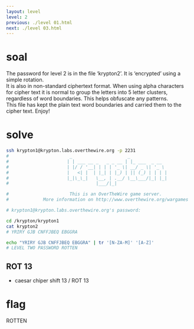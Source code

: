 ```yaml
---
layout: level
level: 2
previous: ./level 01.html
next: ./level 03.html
---
```


# soal
The password for level 2 is in the file ‘krypton2’. It is ‘encrypted’ using a simple rotation. \
It is also in non-standard ciphertext format. When using alpha characters for cipher text it is normal to group the letters into 5 letter clusters, regardless of word boundaries. This helps obfuscate any patterns. \
This file has kept the plain text word boundaries and carried them to the cipher text. Enjoy!

# solve
```bash
ssh krypton1@krypton.labs.overthewire.org -p 2231 
#                       _                     _              
#                      | | ___ __ _   _ _ __ | |_ ___  _ __  
#                      | |/ / '__| | | | '_ \| __/ _ \| '_ \ 
#                      |   <| |  | |_| | |_) | || (_) | | | |
#                      |_|\_\_|   \__, | .__/ \__\___/|_| |_|
#                                 |___/|_|                   

#                       This is an OverTheWire game server. 
#             More information on http://www.overthewire.org/wargames

# krypton1@krypton.labs.overthewire.org's password:

cd /krypton/krypton1
cat krypton2 
# YRIRY GJB CNFFJBEQ EBGGRA

echo "YRIRY GJB CNFFJBEQ EBGGRA" | tr '[N-ZA-M]' '[A-Z]'                   
# LEVEL TWO PASSWORD ROTTEN
```

## ROT 13
- caesar chiper shift 13 / ROT 13

# flag
ROTTEN